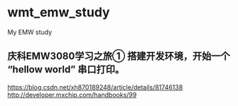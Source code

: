 # wmt_emw_study
My EMW study

## 庆科EMW3080学习之旅① 搭建开发环境，开始一个 “hellow world” 串口打印。  
https://blog.csdn.net/xh870189248/article/details/81746138  
http://developer.mxchip.com/handbooks/99  
